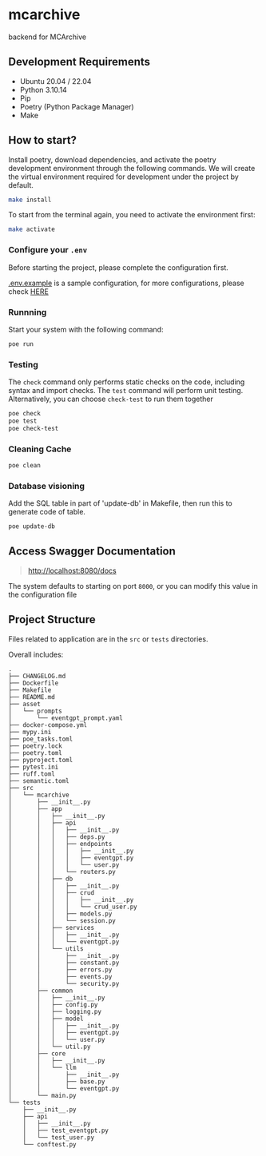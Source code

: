 # mcarchive

backend for MCArchive

## Development Requirements

- Ubuntu 20.04 / 22.04
- Python 3.10.14
- Pip
- Poetry (Python Package Manager)
- Make

## How to start?

Install poetry, download dependencies, and activate the poetry development environment through the following commands. We will create the virtual environment required for development under the project by default.

```sh
make install
```

To start from the terminal again, you need to activate the environment first:

```sh
make activate
```

### Configure your `.env`

Before starting the project, please complete the configuration first.

[.env.example](.env.example) is a sample configuration, for more configurations, please check [HERE](src/mcarchive/common/config.py)

### Runnning

Start your system with the following command:

```sh
poe run
```

### Testing

The `check` command only performs static checks on the code, including syntax and import checks. The `test` command will perform unit testing. Alternatively, you can choose `check-test` to run them together

```sh
poe check
poe test
poe check-test
```

### Cleaning Cache

```sh
poe clean
```

### Database visioning

Add the SQL table in part of 'update-db' in Makefile, then run this to generate code of table.

```sh
poe update-db
```

## Access Swagger Documentation

> <http://localhost:8080/docs>

The system defaults to starting on port `8000`, or you can modify this value in the configuration file

## Project Structure

Files related to application are in the `src` or `tests` directories.

Overall includes:

```
.
├── CHANGELOG.md
├── Dockerfile
├── Makefile
├── README.md
├── asset
│   └── prompts
│       └── eventgpt_prompt.yaml
├── docker-compose.yml
├── mypy.ini
├── poe_tasks.toml
├── poetry.lock
├── poetry.toml
├── pyproject.toml
├── pytest.ini
├── ruff.toml
├── semantic.toml
├── src
│   └── mcarchive
│       ├── __init__.py
│       ├── app
│       │   ├── __init__.py
│       │   ├── api
│       │   │   ├── __init__.py
│       │   │   ├── deps.py
│       │   │   ├── endpoints
│       │   │   │   ├── __init__.py
│       │   │   │   ├── eventgpt.py
│       │   │   │   └── user.py
│       │   │   └── routers.py
│       │   ├── db
│       │   │   ├── __init__.py
│       │   │   ├── crud
│       │   │   │   ├── __init__.py
│       │   │   │   └── crud_user.py
│       │   │   ├── models.py
│       │   │   └── session.py
│       │   ├── services
│       │   │   ├── __init__.py
│       │   │   └── eventgpt.py
│       │   └── utils
│       │       ├── __init__.py
│       │       ├── constant.py
│       │       ├── errors.py
│       │       ├── events.py
│       │       └── security.py
│       ├── common
│       │   ├── __init__.py
│       │   ├── config.py
│       │   ├── logging.py
│       │   ├── model
│       │   │   ├── __init__.py
│       │   │   ├── eventgpt.py
│       │   │   └── user.py
│       │   └── util.py
│       ├── core
│       │   ├── __init__.py
│       │   └── llm
│       │       ├── __init__.py
│       │       ├── base.py
│       │       └── eventgpt.py
│       └── main.py
└── tests
    ├── __init__.py
    ├── api
    │   ├── __init__.py
    │   ├── test_eventgpt.py
    │   └── test_user.py
    └── conftest.py


```
